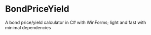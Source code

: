 BondPriceYield
==============

A bond price/yield calculator in C# with WinForms; light and fast with minimal dependencies
